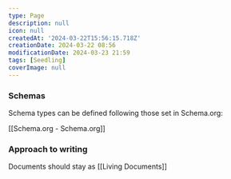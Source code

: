 ```yaml
---
type: Page
description: null
icon: null
createdAt: '2024-03-22T15:56:15.718Z'
creationDate: 2024-03-22 08:56
modificationDate: 2024-03-23 21:59
tags: [Seedling]
coverImage: null
---
```



### Schemas

Schema types can be defined following those set in Schema.org: 

[[Schema.org - Schema.org]]

### Approach to writing

Documents should stay as [[Living Documents]]

